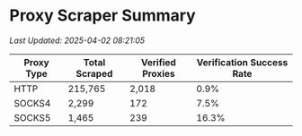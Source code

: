 # Proxy Scraper Summary

_Last Updated: 2025-04-02 08:21:05_

| Proxy Type | Total Scraped | Verified Proxies | Verification Success Rate |
|------------|--------------|------------------|--------------------------|
| HTTP | 215,765 | 2,018 | 0.9% |
| SOCKS4 | 2,299 | 172 | 7.5% |
| SOCKS5 | 1,465 | 239 | 16.3% |
